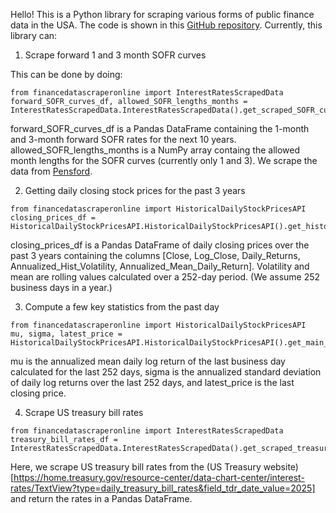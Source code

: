 Hello! This is a Python library for scraping various forms of public finance data in the USA. The code is shown in this [GitHub repository](https://github.com/AvilashaHaldar/ajh_finance_scraper_python_library). Currently, this library can:

1. Scrape forward 1 and 3 month SOFR curves

This can be done by doing:

```
from financedatascraperonline import InterestRatesScrapedData
forward_SOFR_curves_df, allowed_SOFR_lengths_months = InterestRatesScrapedData.InterestRatesScrapedData().get_scraped_SOFR_curves()
```

forward_SOFR_curves_df is a Pandas DataFrame containing the 1-month and 3-month forward SOFR rates for the next 10 years. allowed_SOFR_lengths_months is a NumPy array containg the allowed month lengths for the SOFR curves (currently only 1 and 3). We scrape the data from [Pensford](https://www.pensford.com/resources/forward-curve).

2. Getting daily closing stock prices for the past 3 years

```
from financedatascraperonline import HistoricalDailyStockPricesAPI
closing_prices_df = HistoricalDailyStockPricesAPI.HistoricalDailyStockPricesAPI().get_historical_prices_df(ticker_symbol)
```

closing_prices_df is a Pandas DataFrame of daily closing prices over the past 3 years containing the columns [Close, Log_Close, Daily_Returns, Annualized_Hist_Volatility, Annualized_Mean_Daily_Return]. Volatility and mean are rolling values calculated over a 252-day period. (We assume 252 business days in a year.)

3. Compute a few key statistics from the past day

```
from financedatascraperonline import HistoricalDailyStockPricesAPI
mu, sigma, latest_price = HistoricalDailyStockPricesAPI.HistoricalDailyStockPricesAPI().get_main_stats_from_hist_prices(ticker_symbol)
```

mu is the annualized mean daily log return of the last business day calculated for the last 252 days, sigma is the annualized standard deviation of daily log returns over the last 252 days, and latest_price is the last closing price.

4. Scrape US treasury bill rates

```
from financedatascraperonline import InterestRatesScrapedData
treasury_bill_rates_df = InterestRatesScrapedData.InterestRatesScrapedData().get_scraped_treasury_bill_rates()
```

Here, we scrape US treasury bill rates from the (US Treasury website)[https://home.treasury.gov/resource-center/data-chart-center/interest-rates/TextView?type=daily_treasury_bill_rates&field_tdr_date_value=2025] and return the rates in a Pandas DataFrame.